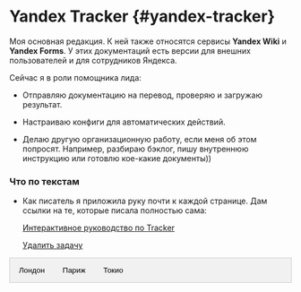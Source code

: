 # Yandex Tracker {#yandex-tracker}

Моя основная редакция. К ней также относятся сервисы **Yandex Wiki** и **Yandex Forms**. У этих документаций есть версии для внешних пользователей и для сотрудников Яндекса.

Сейчас я в роли помощника лида:

- Отправляю документацию на перевод, проверяю и загружаю результат.

- Настраиваю конфиги для автоматических действий.

- Делаю другую организационную работу, если меня об этом попросят. Например, разбираю бэклог, пишу внутреннюю инструкцию или готовлю кое-какие документы))

### Что по текстам

* Как писатель я приложила руку почти к каждой странице. Дам ссылки на те, которые писала полностью сама:

  [Интерактивное руководство по Tracker](https://yandex.ru/support/tracker/ru/user/quick-guide)

  [Удалить задачу](https://yandex.ru/support/tracker/ru/user/ticket-cancel)

<!-- Ссылки вкладки -->
<div class="tab">
  <button class="tablinks" onclick="openCity(event, 'London')">Лондон</button>
  <button class="tablinks" onclick="openCity(event, 'Paris')">Париж</button>
  <button class="tablinks" onclick="openCity(event, 'Tokyo')">Токио</button>
</div>

<!-- Содержимое вкладки -->
<div id="London" class="tabcontent">
  <h3>Лондон</h3>
  <p>Лондон является столицей Англии.</p>
</div>

<div id="Paris" class="tabcontent">
  <h3>Париж</h3>
  <p>Париж является столицей Франции.</p>
</div>

<div id="Tokyo" class="tabcontent">
  <h3>Токио</h3>
  <p>Токио является столицей Японии.</p>
</div>


<style>
/* Стиль вкладки */
.tab {
  overflow: hidden;
  border: 1px solid #ccc;
  background-color: #f1f1f1;
}

/* Стиль кнопок, которые используются для открытия содержимого вкладки */
.tab button {
  background-color: inherit;
  float: left;
  border: none;
  outline: none;
  cursor: pointer;
  padding: 14px 16px;
  transition: 0.3s;
}

/* Изменение цвета фона кнопок при наведении курсора */
.tab button:hover {
  background-color: #ddd;
}

/* Создание активного/текущего класса связи вкладки */
.tab button.active {
  background-color: #ccc;
}

/* Стиль содержимого вкладки */
.tabcontent {
  display: none;
  padding: 6px 12px;
  border: 1px solid #ccc;
  border-top: none;
}
</style>

<script>
function openCity(evt, cityName) {
  // Объявить все переменные
  var i, tabcontent, tablinks;

  // Получить все элементы с помощью class="tabcontent" и спрятать их
  tabcontent = document.getElementsByClassName("tabcontent");
  for (i = 0; i < tabcontent.length; i++) {
    tabcontent[i].style.display = "none";
  }

  // Получить все элементы с помощью class="tablinks" и удалить class "active"
  tablinks = document.getElementsByClassName("tablinks");
  for (i = 0; i < tablinks.length; i++) {
    tablinks[i].className = tablinks[i].className.replace(" active", "");
  }

  // Показать текущую вкладку и добавить "active" класс для кнопки, которая открыла вкладку
  document.getElementById(cityName).style.display = "block";
  evt.currentTarget.className += " active";
}
</script>
